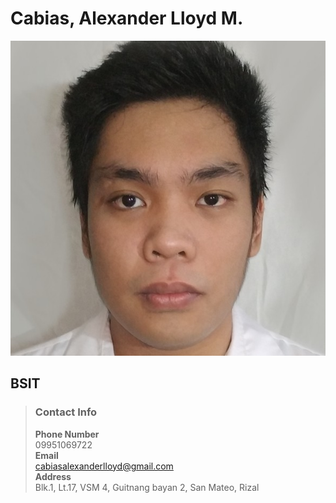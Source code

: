# Cabias, Alexander Lloyd M.
[![my PIc](/docs/face.jpg "Shiprock, New Mexico by Beau Rogers")](https://github.com/CabiasCV/CabiasCV.github.io/blob/main/docs/face.jpg)
## BSIT  
>### Contact Info
>**Phone Number**  
>09951069722  
>**Email**  
><cabiasalexanderlloyd@gmail.com>  
>**Address**  
>Blk.1, Lt.17, VSM 4, Guitnang bayan 2, San Mateo, Rizal  

